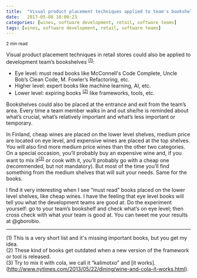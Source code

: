 ```yaml
---
title:  "Visual product placement techniques applied to team's bookshelves"
date:   2017-05-08 18:00:23
categories: [wines, software development, retail, software teams]
tags: [wines, software development, retail, software teams]
---
```

<sub>2 min read</sub>

Visual product placement techniques in retail stores could also be applied to development team’s bookshelves <sup>[(1)](#fnOne)</sup>: 
* Eye level: must read books like McConnell's Code Complete, Uncle Bob’s Clean Code, M. Fowler’s Refactoring, etc.
* Higher level: expert books like machine learning, AI, etc.
* Lower level: expiring books <sup>[(2)](#fnTwo)</sup> like frameworks, tools, etc.

Bookshelves could also be placed at the entrance and exit from the team’s area. Every time a team member walks in and out she/he is reminded about what’s crucial, what’s relatively important and what’s less important or temporary.

In Finland, cheap wines are placed on the lower level shelves, medium price are located on eye level, and expensive wines are placed at the top shelves. You will also find more medium price wines than the other two categories. On a special occasion, you’ll probably buy an expensive wine and, if you want to mix it<sup>[(3)](#fnThree)</sup> or cook with it, you’ll probably go with a cheap one (recommended, but not mandatory). But most of the time you’ll find something from the medium shelves that will suit your needs. Same for the books.

I find it very interesting when I see “must read” books placed on the lower level shelves, like cheap wines. I have the feeling that eye level books will tell you what the development teams are good at. Do the experiment yourself: go to your team’s bookshelf and check what’s on eye level; then cross check with what your team is good at. You can tweet me your results at @gborobio.

---
<a name="fnOne">(1)</a> This is a very short list and it's missing important books, but you get my idea.<br> 
<a name="fnTwo">(2)</a> These kind of books get outdated when a new version of the framework or tool is released.<br> 
<a name="fnThree">(3)</a> Try to mix it with cola, we call it “kalimotxo” and [it works].(http://www.nytimes.com/2013/05/22/dining/wine-and-cola-it-works.html).
